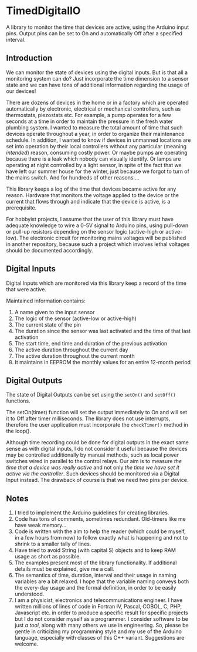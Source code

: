 # TimedDigitalIO
A library to monitor the time that devices are active, using the Arduino input pins. Output pins can be set to On and automatically Off after a specified interval.

## Introduction
We can monitor the state of devices using the digital inputs. But is that all a monitoring system can do? Just incorporate the time dimension to a sensor state and we can have tons of additional information regarding the usage of our devices!

There are dozens of devices in the home or in a factory which are operated automatically by electronic, electrical or mechanical controllers, such as thermostats, piezostats etc. For example, a pump operates for a few seconds at a time in order to maintain the pressure in the fresh water plumbing system. I wanted to measure the total amount of time that such devices operate throughout a year, in order to organize their maintenance schedule. In addition, I wanted to know if devices in unmanned locations are set into operation by their local controllers without any particular (meaning _intended_) reason, consuming costly power. Or maybe pumps are operating because there is a leak which nobody can visually identify. Or lamps are operating at night controlled by a light sensor, in spite of the fact that we have left our summer house for the winter, just because we forgot to turn of the mains switch. And for hundreds of other reasons....

This library keeps a log of the time that devices became active for any reason. Hardware that monitors the voltage applied to the device or the current that flows through and indicate that the device is active, is a prerequisite. 

For hobbyist projects, I assume that the user of this library must have adequate knowledge to wire a 0-5V signal to Arduino pins, using pull-down or pull-up resistors depending on the sensor logic (active-high or active-low). The electronic circuit for monitoring mains voltages will be published in another repository, because such a project which involves lethal voltages should be documented accordingly.    

## Digital Inputs
Digital Inputs which are monitored via this library keep a record of the time that were active.


Maintained information contains:

1. A name given to the input sensor
2. The logic of the sensor (active-low or active-high)
3. The current state of the pin
4. The duration since the sensor was last activated and the time of that last activation
5. The start time, end time and duration of the previous activation
6. The active duration throughout the current day 
7. The active duration throughout the current month
8. It maintains in EEPROM the monthly values for an entire 12-month period

## Digital Outputs
The state of Digital Outputs can be set using the `setOn()` and `setOff()` functions.

The setOn(timer) function will set the output immediately to On and will set it to Off after timer milliseconds. The library does not use interrupts, therefore the user application must incorporate the `checkTimer()` method in the loop().

Although time recording could be done for digital outputs in the exact same sense as with digital inputs, I do not consider it useful because the devices may be controlled additionally by manual methods, such as local power switches wired in parallel to the control relays. Our aim is to measure _the time that a device was really active_ and not only _the time we have set it active via the controller_.  Such devices should be monitored via a Digital Input instead. The drawback of course is that we need two pins per device.  

## Notes
1. I tried to implement the Arduino guidelines for creating libraries.
2. Code has tons of comments, sometimes redundant. Old-timers like me have weak memory...
3. Code is written with the aim to help the reader (which could be myself, in a few hours from now) to follow exactly what is happening and not to shrink to a smaller tally of lines.
4. Have tried to avoid String (with capital S) objects and to keep RAM usage as short as possible.
5. The examples present most of the library functionality. If additional details must be explained, give me a call. 
6. The semantics of time, duration, interval and their usage in naming variables are a bit relaxed. I hope that the variable naming conveys both the every-day usage and the formal definition, in order to be easily understood.
7. I am a physicist, electronics and telecommunications engineer. I have written millions of lines of code in Fortran IV, Pascal, COBOL, C, PHP, Javascript etc. in order to produce a specific result for specific projects but I do not consider myself as a programmer. I consider software to be just _a tool_, along with many others we use in engineering. So, please be gentle in criticizing my programming style and my use of the Arduino language, especially with classes of this C++ variant. Suggestions are welcome.
    
